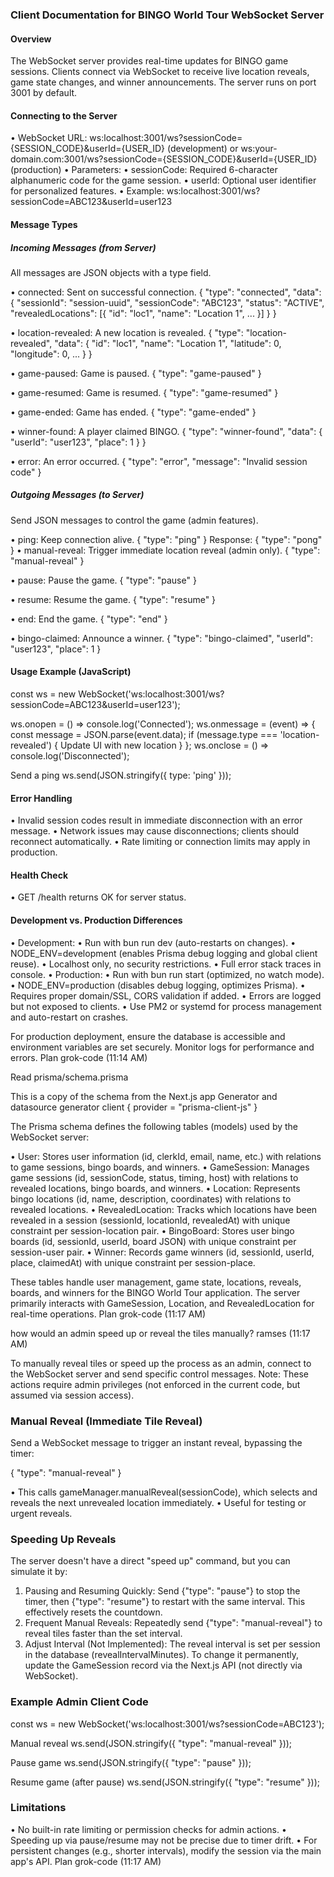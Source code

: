 ### Client Documentation for BINGO World Tour WebSocket Server

#### Overview

The WebSocket server provides real-time updates for BINGO game sessions. Clients connect via WebSocket to receive live location reveals, game state changes, and winner announcements. The server
runs on port 3001 by default.

#### Connecting to the Server

• WebSocket URL: ws:localhost:3001/ws?sessionCode={SESSION_CODE}&userId={USER_ID} (development) or ws:your-domain.com:3001/ws?sessionCode={SESSION_CODE}&userId={USER_ID} (production)
• Parameters:
 • sessionCode: Required 6-character alphanumeric code for the game session.
 • userId: Optional user identifier for personalized features.
• Example: ws:localhost:3001/ws?sessionCode=ABC123&userId=user123

#### Message Types

##### Incoming Messages (from Server)

All messages are JSON objects with a type field.

• connected: Sent on successful connection.
{
  "type": "connected",
  "data": {
    "sessionId": "session-uuid",
    "sessionCode": "ABC123",
    "status": "ACTIVE",
    "revealedLocations": [{ "id": "loc1", "name": "Location 1", ... }]
  }
}

• location-revealed: A new location is revealed.
{
  "type": "location-revealed",
  "data": { "id": "loc1", "name": "Location 1", "latitude": 0, "longitude": 0, ... }
}

• game-paused: Game is paused.
{ "type": "game-paused" }

• game-resumed: Game is resumed.
{ "type": "game-resumed" }

• game-ended: Game has ended.
{ "type": "game-ended" }

• winner-found: A player claimed BINGO.
{
  "type": "winner-found",
  "data": { "userId": "user123", "place": 1 }
}

• error: An error occurred.
{
  "type": "error",
  "message": "Invalid session code"
}


##### Outgoing Messages (to Server)

Send JSON messages to control the game (admin features).

• ping: Keep connection alive.
{ "type": "ping" }
Response: { "type": "pong" }
• manual-reveal: Trigger immediate location reveal (admin only).
{ "type": "manual-reveal" }

• pause: Pause the game.
{ "type": "pause" }

• resume: Resume the game.
{ "type": "resume" }

• end: End the game.
{ "type": "end" }

• bingo-claimed: Announce a winner.
{
  "type": "bingo-claimed",
  "userId": "user123",
  "place": 1
}


#### Usage Example (JavaScript)

const ws = new WebSocket('ws:localhost:3001/ws?sessionCode=ABC123&userId=user123');

ws.onopen = () => console.log('Connected');
ws.onmessage = (event) => {
  const message = JSON.parse(event.data);
  if (message.type === 'location-revealed') {
     Update UI with new location
  }
};
ws.onclose = () => console.log('Disconnected');

 Send a ping
ws.send(JSON.stringify({ type: 'ping' }));

#### Error Handling

• Invalid session codes result in immediate disconnection with an error message.
• Network issues may cause disconnections; clients should reconnect automatically.
• Rate limiting or connection limits may apply in production.

#### Health Check

• GET /health returns OK for server status.

#### Development vs. Production Differences

• Development:
 • Run with bun run dev (auto-restarts on changes).
 • NODE_ENV=development (enables Prisma debug logging and global client reuse).
 • Localhost only, no security restrictions.
 • Full error stack traces in console.
• Production:
 • Run with bun run start (optimized, no watch mode).
 • NODE_ENV=production (disables debug logging, optimizes Prisma).
 • Requires proper domain/SSL, CORS validation if added.
 • Errors are logged but not exposed to clients.
 • Use PM2 or systemd for process management and auto-restart on crashes.


For production deployment, ensure the database is accessible and environment variables are set securely. Monitor logs for performance and errors.
Plan grok-code (11:14 AM)


Read prisma/schema.prisma

 This is a copy of the schema from the Next.js app
 Generator and datasource
generator client {
  provider = "prisma-client-js"
}


The Prisma schema defines the following tables (models) used by the WebSocket server:

• User: Stores user information (id, clerkId, email, name, etc.) with relations to game sessions, bingo boards, and winners.
• GameSession: Manages game sessions (id, sessionCode, status, timing, host) with relations to revealed locations, bingo boards, and winners.
• Location: Represents bingo locations (id, name, description, coordinates) with relations to revealed locations.
• RevealedLocation: Tracks which locations have been revealed in a session (sessionId, locationId, revealedAt) with unique constraint per session-location pair.
• BingoBoard: Stores user bingo boards (id, sessionId, userId, board JSON) with unique constraint per session-user pair.
• Winner: Records game winners (id, sessionId, userId, place, claimedAt) with unique constraint per session-place.

These tables handle user management, game state, locations, reveals, boards, and winners for the BINGO World Tour application. The server primarily interacts with GameSession, Location, and
RevealedLocation for real-time operations.
Plan grok-code (11:17 AM)

how would an admin speed up or reveal the tiles manually?
ramses (11:17 AM)

To manually reveal tiles or speed up the process as an admin, connect to the WebSocket server and send specific control messages. Note: These actions require admin privileges (not enforced in the
current code, but assumed via session access).

### Manual Reveal (Immediate Tile Reveal)

Send a WebSocket message to trigger an instant reveal, bypassing the timer:

{ "type": "manual-reveal" }

• This calls gameManager.manualReveal(sessionCode), which selects and reveals the next unrevealed location immediately.
• Useful for testing or urgent reveals.

### Speeding Up Reveals

The server doesn't have a direct "speed up" command, but you can simulate it by:

1. Pausing and Resuming Quickly: Send {"type": "pause"} to stop the timer, then {"type": "resume"} to restart with the same interval. This effectively resets the countdown.
2. Frequent Manual Reveals: Repeatedly send {"type": "manual-reveal"} to reveal tiles faster than the set interval.
3. Adjust Interval (Not Implemented): The reveal interval is set per session in the database (revealIntervalMinutes). To change it permanently, update the GameSession record via the Next.js API
(not directly via WebSocket).

### Example Admin Client Code

const ws = new WebSocket('ws:localhost:3001/ws?sessionCode=ABC123');

 Manual reveal
ws.send(JSON.stringify({ "type": "manual-reveal" }));

 Pause game
ws.send(JSON.stringify({ "type": "pause" }));

 Resume game (after pause)
ws.send(JSON.stringify({ "type": "resume" }));

### Limitations

• No built-in rate limiting or permission checks for admin actions.
• Speeding up via pause/resume may not be precise due to timer drift.
• For persistent changes (e.g., shorter intervals), modify the session via the main app's API.
Plan grok-code (11:17 AM)